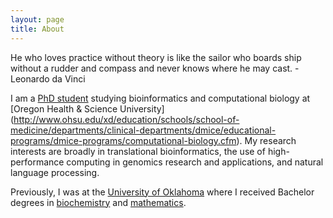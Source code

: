 ```yaml
---
layout: page
title: About
---
```


<p class="message">
He who loves practice without theory is like the sailor who boards ship without
a rudder and compass and never knows where he may cast. - Leonardo da Vinci
</p>

I am a [PhD student](http://www.ohsu.edu/xd/education/schools/school-of-medicine/departments/clinical-departments/dmice/people/eric-leung.cfm) 
studying bioinformatics and computational biology at [Oregon Health & Science
University]
(http://www.ohsu.edu/xd/education/schools/school-of-medicine/departments/clinical-departments/dmice/educational-programs/dmice-programs/computational-biology.cfm).
My research interests are broadly in translational bioinformatics, the use of
high-performance computing in genomics research and applications, and natural
language processing.

Previously, I was at the [University of Oklahoma](http://www.ou.edu/) where I 
received Bachelor degrees in [biochemistry](http://chem.ou.edu/) and 
[mathematics](http://math.ou.edu).
